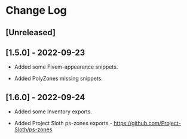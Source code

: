 # Change Log

## [Unreleased]

## [1.5.0] - 2022-09-23

- Added some Fivem-appearance snippets.

- Added PolyZones missing snippets.

## [1.6.0] - 2022-09-24

- Added some Inventory exports.

- Added Project Sloth ps-zones exports - https://github.com/Project-Sloth/ps-zones
